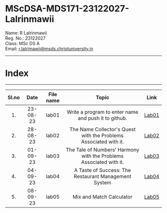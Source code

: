# MScDSA-MDS171-23122027-Lalrinmawii

Name: R Lalrinmawii   
Reg. No.: 23122027   
Class: MSc DS A          
Email: r.lalrimawii@msds.christuniversity.in



***
# **Index**
***                              



|Sl.no|Date|File name|Topic|Link|
|:----:|:----:|:---:|:----:|:----:|
|1.|23-08-23|lab01|Write a program to enter name and push it to github.|[Lab01](https://github.com/rLalrinmawii/MScDSA-MDS171-23122027-Lalrinmawii/blob/17b3c12cd205bbceb72123a13a887230ada9dc38/Lab01.ipynb)|
|2.|28-08-23|lab02|The Name Collector's Quest with the Problems Associated with it.|[Lab02](https://github.com/rLalrinmawii/MScDSA-MDS171-23122027-Lalrinmawii/blob/17b3c12cd205bbceb72123a13a887230ada9dc38/Lab02.ipynb)|
|3.|01-09-23|lab03|The Tale of Numbers' Harmony with the Problems Associated with it.|[Lab03](https://github.com/rLalrinmawii/MScDSA-MDS171-23122027-Lalrinmawii/blob/17b3c12cd205bbceb72123a13a887230ada9dc38/Lab03.ipynb)|
|4.|04-09-23|lab04|A Taste of Success: The Restaurant Management System|[Lab04](https://github.com/rLalrinmawii/MScDSA-MDS171-23122027-Lalrinmawii/blob/17b3c12cd205bbceb72123a13a887230ada9dc38/Lab04.ipynb)|
|5.|08-09-23|lab05|Mix and Match Calculator|[Lab05](https://github.com/rLalrinmawii/MScDSA-MDS171-23122027-Lalrinmawii/tree/f3025d84f3f3d5341583fde0ea73c253b797b38b/Lab05)|